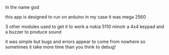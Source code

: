 In the name god


this app is designed to run on arduino in my case it was mega 2560 

3 other modules used to get it to work a nokia 5110 minotr a 4x4 keypad
and a buzzer to produce sound

it was simple but bugs and errors appear to come from nowhere 
so sometimes it take more time than you think to debug!
